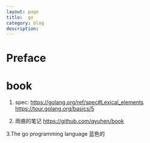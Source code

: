 ```yaml
---
layout: page
title:	go
category: blog
description:
---
```

# Preface

# book

1. spec:
https://golang.org/ref/spec#Lexical_elements
https://tour.golang.org/basics/5

2. 雨痕的笔记
https://github.com/qyuhen/book

3.The go programming language 蓝色的
